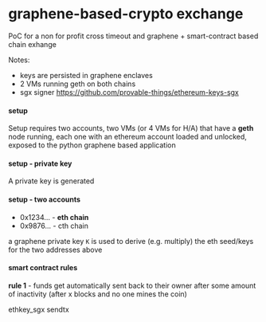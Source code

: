 # graphene-based-crypto exchange

PoC for a non for profit cross timeout and graphene + smart-contract based chain exhange

Notes:

- keys are persisted in graphene enclaves
- 2 VMs running geth on both chains
- sgx signer https://github.com/provable-things/ethereum-keys-sgx

#### setup

Setup requires two accounts, two VMs (or 4 VMs for H/A) that have a **geth** node running, each one with an ethereum account loaded and unlocked, exposed to the python graphene based application

#### setup - private key

A private key is generated

#### setup - two accounts
- 0x1234... - **eth chain**
- 0x9876... - cth chain

a graphene private key `K` is used to derive (e.g. multiply) the eth seed/keys for the two addresses above


#### smart contract rules

**rule 1** - funds get automatically sent back to their owner after some amount of inactivity (after x blocks and no one mines the  coin)


ethkey_sgx sendtx
